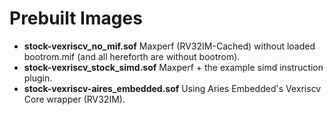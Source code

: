 # Prebuilt Images

- **stock-vexriscv_no_mif.sof** Maxperf (RV32IM-Cached) without loaded bootrom.mif (and all hereforth are without bootrom).
- **stock-vexriscv_stock_simd.sof** Maxperf + the example simd instruction plugin.
- **stock-vexriscv-aires_embedded.sof** Using Aries Embedded's Vexriscv Core wrapper (RV32IM).

